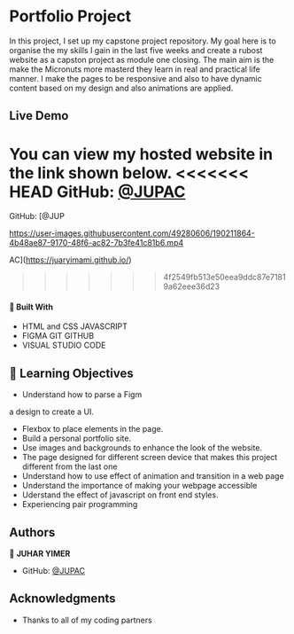 
# Portfolio Project

In this project, I set up my capstone project repository. My goal here is to organise the my 
skills I gain in the last five weeks and create a rubost website as a capston project as module one closing. The main aim is the make the Micronuts more masterd they learn in real and practical life manner. I make the pages to be responsive and also to have dynamic content based
on my design and also animations are applied.

## Live Demo
You can view my hosted website in the link shown below.
<<<<<<< HEAD
GitHub: [@JUPAC](https://juaryimami.github.io/)
=======
GitHub: [@JUP

https://user-images.githubusercontent.com/49280606/190211864-4b48ae87-9170-48f6-ac82-7b3fe41c81b6.mp4

AC](https://juaryimami.github.io/)

>>>>>>> 4f2549fb513e50eea9ddc87e71819a62eee36d23

#### :hammer: Built With

- HTML and CSS JAVASCRIPT
- FIGMA GIT GITHUB
- VISUAL STUDIO CODE 
## :blue_book: Learning Objectives

- Understand how to parse a Figm

a design to create a UI.
- Flexbox to place elements in the page.
- Build a personal portfolio site.
- Use images and backgrounds to enhance the look of the website.
- The page designed for different screen device that makes this project different from the last one
- Understand how to use effect of animation and transition in a web page
- Understand the importance of making your webpage accessible
- Uderstand the effect of javascript on front end styles.
- Experiencing pair programming

## Authors

👤 **JUHAR YIMER**

- GitHub: [@JUPAC](https://github.com/juaryimami)

## Acknowledgments

- Thanks to all of my coding partners
